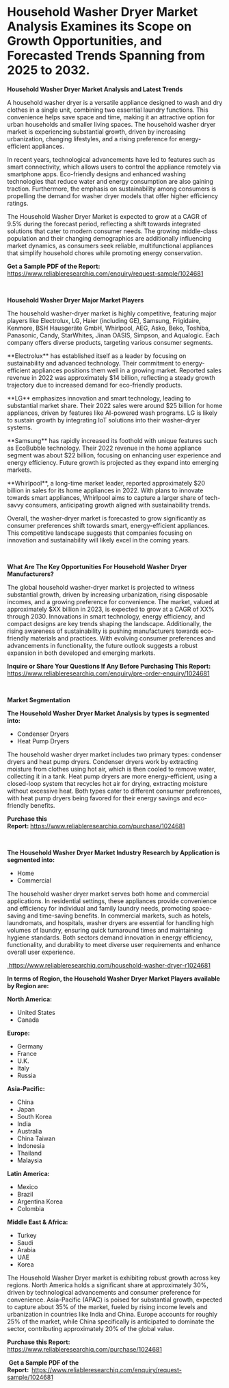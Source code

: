 <p><h1>Household Washer Dryer Market Analysis Examines its Scope on Growth Opportunities, and Forecasted Trends Spanning from 2025 to 2032.</h1></p><p><strong>Household Washer Dryer Market Analysis and Latest Trends</strong></p>
<p><p>A household washer dryer is a versatile appliance designed to wash and dry clothes in a single unit, combining two essential laundry functions. This convenience helps save space and time, making it an attractive option for urban households and smaller living spaces. The household washer dryer market is experiencing substantial growth, driven by increasing urbanization, changing lifestyles, and a rising preference for energy-efficient appliances.</p><p>In recent years, technological advancements have led to features such as smart connectivity, which allows users to control the appliance remotely via smartphone apps. Eco-friendly designs and enhanced washing technologies that reduce water and energy consumption are also gaining traction. Furthermore, the emphasis on sustainability among consumers is propelling the demand for washer dryer models that offer higher efficiency ratings.</p><p>The Household Washer Dryer Market is expected to grow at a CAGR of 9.5% during the forecast period, reflecting a shift towards integrated solutions that cater to modern consumer needs. The growing middle-class population and their changing demographics are additionally influencing market dynamics, as consumers seek reliable, multifunctional appliances that simplify household chores while promoting energy conservation.</p></p>
<p><strong>Get a Sample PDF of the Report:&nbsp;</strong> <a href="https://www.reliableresearchiq.com/enquiry/request-sample/1024681?utm_campaign=3580&utm_medium=2&utm_source=Github&utm_content=ia&utm_term=18042025&utm_id=household-washer-dryer">https://www.reliableresearchiq.com/enquiry/request-sample/1024681</a></p>
<p>&nbsp;</p>
<p><strong>Household Washer Dryer Major Market Players</strong></p>
<p><p>The household washer-dryer market is highly competitive, featuring major players like Electrolux, LG, Haier (including GE), Samsung, Frigidaire, Kenmore, BSH Hausgeräte GmbH, Whirlpool, AEG, Asko, Beko, Toshiba, Panasonic, Candy, StarWhites, Jinan OASIS, Simpson, and Aqualogic. Each company offers diverse products, targeting various consumer segments.</p><p>**Electrolux** has established itself as a leader by focusing on sustainability and advanced technology. Their commitment to energy-efficient appliances positions them well in a growing market. Reported sales revenue in 2022 was approximately $14 billion, reflecting a steady growth trajectory due to increased demand for eco-friendly products.</p><p>**LG** emphasizes innovation and smart technology, leading to substantial market share. Their 2022 sales were around $25 billion for home appliances, driven by features like AI-powered wash programs. LG is likely to sustain growth by integrating IoT solutions into their washer-dryer systems.</p><p>**Samsung** has rapidly increased its foothold with unique features such as EcoBubble technology. Their 2022 revenue in the home appliance segment was about $22 billion, focusing on enhancing user experience and energy efficiency. Future growth is projected as they expand into emerging markets.</p><p>**Whirlpool**, a long-time market leader, reported approximately $20 billion in sales for its home appliances in 2022. With plans to innovate towards smart appliances, Whirlpool aims to capture a larger share of tech-savvy consumers, anticipating growth aligned with sustainability trends.</p><p>Overall, the washer-dryer market is forecasted to grow significantly as consumer preferences shift towards smart, energy-efficient appliances. This competitive landscape suggests that companies focusing on innovation and sustainability will likely excel in the coming years.</p></p>
<p>&nbsp;</p>
<p><strong>What Are The Key Opportunities For Household Washer Dryer Manufacturers?</strong></p>
<p><p>The global household washer-dryer market is projected to witness substantial growth, driven by increasing urbanization, rising disposable incomes, and a growing preference for convenience. The market, valued at approximately $XX billion in 2023, is expected to grow at a CAGR of XX% through 2030. Innovations in smart technology, energy efficiency, and compact designs are key trends shaping the landscape. Additionally, the rising awareness of sustainability is pushing manufacturers towards eco-friendly materials and practices. With evolving consumer preferences and advancements in functionality, the future outlook suggests a robust expansion in both developed and emerging markets.</p></p>
<p><strong>Inquire or Share Your Questions If Any Before Purchasing This Report:</strong> <a href="https://www.reliableresearchiq.com/enquiry/pre-order-enquiry/1024681?utm_campaign=3580&utm_medium=2&utm_source=Github&utm_content=ia&utm_term=18042025&utm_id=household-washer-dryer">https://www.reliableresearchiq.com/enquiry/pre-order-enquiry/1024681</a></p>
<p>&nbsp;</p>
<p><strong>Market Segmentation</strong></p>
<p><strong>The Household Washer Dryer Market Analysis by types is segmented into:</strong></p>
<p><ul><li>Condenser Dryers</li><li>Heat Pump Dryers</li></ul></p>
<p><p>The household washer dryer market includes two primary types: condenser dryers and heat pump dryers. Condenser dryers work by extracting moisture from clothes using hot air, which is then cooled to remove water, collecting it in a tank. Heat pump dryers are more energy-efficient, using a closed-loop system that recycles hot air for drying, extracting moisture without excessive heat. Both types cater to different consumer preferences, with heat pump dryers being favored for their energy savings and eco-friendly benefits.</p></p>
<p><strong>Purchase this Report:&nbsp;</strong><a href="https://www.reliableresearchiq.com/purchase/1024681?utm_campaign=3580&utm_medium=2&utm_source=Github&utm_content=ia&utm_term=18042025&utm_id=household-washer-dryer">https://www.reliableresearchiq.com/purchase/1024681</a></p>
<p>&nbsp;</p>
<p><strong>The Household Washer Dryer Market Industry Research by Application is segmented into:</strong></p>
<p><ul><li>Home</li><li>Commercial</li></ul></p>
<p><p>The household washer dryer market serves both home and commercial applications. In residential settings, these appliances provide convenience and efficiency for individual and family laundry needs, promoting space-saving and time-saving benefits. In commercial markets, such as hotels, laundromats, and hospitals, washer dryers are essential for handling high volumes of laundry, ensuring quick turnaround times and maintaining hygiene standards. Both sectors demand innovation in energy efficiency, functionality, and durability to meet diverse user requirements and enhance overall user experience.</p></p>
<p><a href="https://www.reliableresearchiq.com/household-washer-dryer-r1024681?utm_campaign=3580&utm_medium=2&utm_source=Github&utm_content=ia&utm_term=18042025&utm_id=household-washer-dryer">&nbsp;https://www.reliableresearchiq.com/household-washer-dryer-r1024681</a></p>
<p><strong>In terms of Region, the Household Washer Dryer Market Players available by Region are:</strong></p>
<p>
    <p> <strong> North America: </strong>
        <ul>
            <li>United States</li>
            <li>Canada</li>
        </ul>
        </p> 
    <p> <strong> Europe: </strong>
        <ul>
            <li>Germany</li>
            <li>France</li>
            <li>U.K.</li>
            <li>Italy</li>
            <li>Russia</li>
        </ul>
        </p> 
    <p> <strong> Asia-Pacific: </strong>
        <ul>
            <li>China</li>
            <li>Japan</li>
            <li>South Korea</li>
            <li>India</li>
            <li>Australia</li>
            <li>China Taiwan</li>
            <li>Indonesia</li>
            <li>Thailand</li>
            <li>Malaysia</li>
        </ul>
        </p> 
    <p> <strong> Latin America: </strong>
        <ul>
            <li>Mexico</li>
            <li>Brazil</li>
            <li>Argentina Korea</li>
            <li>Colombia</li>
        </ul>
        </p> 
    <p> <strong> Middle East & Africa: </strong>
        <ul>
            <li>Turkey</li>
            <li>Saudi</li>
            <li>Arabia</li>
            <li>UAE</li>
            <li>Korea</li>
        </ul>
    </p>
    </p>
<p><p>The Household Washer Dryer market is exhibiting robust growth across key regions. North America holds a significant share at approximately 30%, driven by technological advancements and consumer preference for convenience. Asia-Pacific (APAC) is poised for substantial growth, expected to capture about 35% of the market, fueled by rising income levels and urbanization in countries like India and China. Europe accounts for roughly 25% of the market, while China specifically is anticipated to dominate the sector, contributing approximately 20% of the global value.</p></p>
<p><strong>Purchase this Report: </strong><a href="https://www.reliableresearchiq.com/purchase/1024681?utm_campaign=3580&utm_medium=2&utm_source=Github&utm_content=ia&utm_term=18042025&utm_id=household-washer-dryer">https://www.reliableresearchiq.com/purchase/1024681</a></p>
<p>&nbsp;<strong>Get a Sample PDF of the Report:&nbsp;&nbsp;</strong><a href="https://www.reliableresearchiq.com/enquiry/request-sample/1024681?utm_campaign=3580&utm_medium=2&utm_source=Github&utm_content=ia&utm_term=18042025&utm_id=household-washer-dryer">https://www.reliableresearchiq.com/enquiry/request-sample/1024681</a></p>
<p><strong></strong></p>
<p><p></p><p></p><p></p></p>